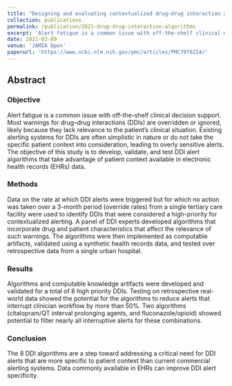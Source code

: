 ```yaml
---
title: "Designing and evaluating contextualized drug–drug interaction algorithms"
collection: publications
permalink: /publication/2021-drug-drug-interaction-algorithms
excerpt: 'Alert fatigue is a common issue with off-the-shelf clinical decision support. Most warnings for drug–drug interactions (DDIs) are overridden or ignored, likely because they lack relevance to the patient’s clinical situation. Existing alerting systems for DDIs are often simplistic in nature or do not take the specific patient context into consideration, leading to overly sensitive alerts. The objective of this study is to develop, validate, and test DDI alert algorithms that take advantage of patient context available in electronic health records (EHRs) data.'
date: 2021-03-09
venue: 'JAMIA Open'
paperurl: 'https://www.ncbi.nlm.nih.gov/pmc/articles/PMC7976224/'
---
```

## Abstract

### Objective
Alert fatigue is a common issue with off-the-shelf clinical decision support. Most warnings for drug–drug interactions (DDIs) are overridden or ignored, likely because they lack relevance to the patient’s clinical situation. Existing alerting systems for DDIs are often simplistic in nature or do not take the specific patient context into consideration, leading to overly sensitive alerts. The objective of this study is to develop, validate, and test DDI alert algorithms that take advantage of patient context available in electronic health records (EHRs) data.

### Methods

Data on the rate at which DDI alerts were triggered but for which no action was taken over a 3-month period (override rates) from a single tertiary care facility were used to identify DDIs that were considered a high-priority for contextualized alerting. A panel of DDI experts developed algorithms that incorporate drug and patient characteristics that affect the relevance of such warnings. The algorithms were then implemented as computable artifacts, validated using a synthetic health records data, and tested over retrospective data from a single urban hospital.

### Results
Algorithms and computable knowledge artifacts were developed and validated for a total of 8 high priority DDIs. Testing on retrospective real-world data showed the potential for the algorithms to reduce alerts that interrupt clinician workflow by more than 50%. Two algorithms (citalopram/QT interval prolonging agents, and fluconazole/opioid) showed potential to filter nearly all interruptive alerts for these combinations.

### Conclusion
The 8 DDI algorithms are a step toward addressing a critical need for DDI alerts that are more specific to patient context than current commercial alerting systems. Data commonly available in EHRs can improve DDI alert specificity.